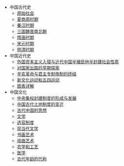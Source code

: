 <!-- 加一个斜杠在是寻找文件夹，不加斜杠是寻找文件 -->
* 中国古代史
    * [原始社会](lsrw/README)
    * [夏商周时期](lsrw/zggds/xszsq)
    * [秦汉时期](lsrw/zggds/qhsq)
    * [三国魏晋南北朝](lsrw/zggds/sgwjnbc)
    * [隋唐时期](lsrw/zggds/stsq)
    * [宋元时期](lsrw/zggds/sysq)
    * [明清时期](lsrw/zggds/mqsq)
* 中国近代史
    * [外国资本主义入侵与近代中国半殖民地半封建社会性质](lsrw/zgjds/wgzbzyrqyjdzgbzmdbfjshxz)
    * [对国家出路的早期探索](lsrw/zgjds/dgjcldzqts)
    * [辛亥革命与君主专制帝制的终结](lsrw/zgjds/xhgmyjzzzdzdzj)
    * [新文化运动和五四运动](lsrw/zgjds/xwhydhwsyd)
    * [图表详解](lsrw/zgjds/tbxj)
* 中国文化
    * [中央集权封建制度的形成与发展](lsrw/zgwh/zyjqfjzddxcyfz)
    * [中国古代土地制度的变迁](lsrw/zgwh/zggdtdzddbq)
    * [古代中国的思想](lsrw/zgwh/gdzgdsx)
    * [文学](lsrw/zgwh/wx)
    * [选官制度](lsrw/zgwh/xgzd)
    * [现当代文学](lsrw/zgwh/xddwx)
    * [书画艺术](lsrw/zgwh/shys)
    * [戏曲艺术](lsrw/zgwh/xqys)
    * [农学和工艺](lsrw/zgwh/nxhgy)
    * [医学](lsrw/zgwh/yx)
    * [古代年龄的代称](lsrw/zgwh/gdnlddc)